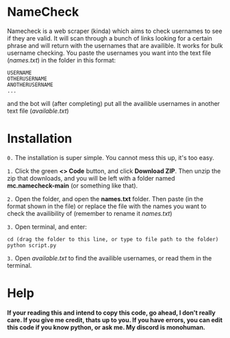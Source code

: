 # NameCheck
Namecheck is a web scraper (kinda) which aims to check usernames to see if they are valid. It will scan through a bunch of links looking for a certain phrase and will return with the usernames that are availible. It works for bulk username checking. You paste the usernames you want into the text file (*names.txt*) in the folder in this format:
```
USERNAME 
OTHERUSERNAME
ANOTHERUSERNAME
...
```
and the bot will (after completing) put all the availible usernames in another text file (*available.txt*)

# Installation
`0.` The installation is super simple. You cannot mess this up, it's too easy.

`1.` Click the green **<> Code** button, and click **Download ZIP**. Then unzip the zip that downloads, and you will be left with a folder named **mc.namecheck-main** (or something like that).

`2.` Open the folder, and open the **names.txt** folder. Then paste (in the format shown in the file) or replace the file with the names you want to check the availibility of (remember to rename it *names.txt*)

`3.` Open terminal, and enter:
```
cd (drag the folder to this line, or type to file path to the folder)
python script.py
```
`3.` Open *available.txt* to find the availible usernames, or read them in the terminal.

# Help
#### If your reading this and intend to copy this code, go ahead, I don't really care. If you give me credit, thats up to you. If you have errors, you can edit this code if you know python, or ask me. My discord is **monohuman**.
